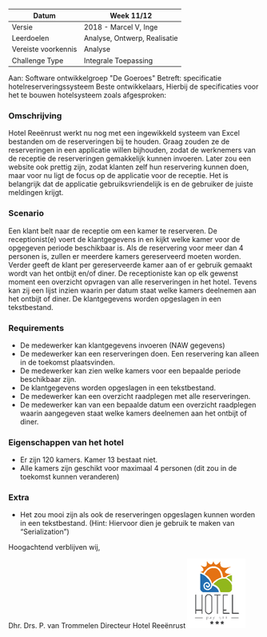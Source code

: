 | Datum | Week 11/12 |
| --- | --- |
| Versie | 2018 - Marcel V, Inge |
| Leerdoelen | Analyse, Ontwerp, Realisatie |
| Vereiste voorkennis | Analyse |
| Challenge Type | Integrale Toepassing |




Aan: Software ontwikkelgroep &quot;De Goeroes&quot;
Betreft: specificatie hotelreserveringssysteem
Beste ontwikkelaars,
Hierbij de specificaties voor het te bouwen hotelsysteem zoals afgesproken:
### Omschrijving
Hotel Reeënrust werkt nu nog met een ingewikkeld systeem van Excel bestanden
om de reserveringen bij te houden. Graag zouden ze de reserveringen
in een applicatie willen bijhouden, zodat de werknemers van de receptie
de reserveringen gemakkelijk kunnen invoeren.
Later zou een website ook prettig zijn, zodat klanten zelf
hun reservering kunnen doen, maar voor nu ligt de focus op de applicatie
voor de receptie.
Het is belangrijk dat de applicatie gebruiksvriendelijk is en de gebruiker
de juiste meldingen krijgt.
### Scenario
Een klant belt naar de receptie om een kamer te reserveren.
De receptionist(e) voert de klantgegevens in en kijkt welke kamer
voor de opgegeven periode beschikbaar is.
Als de reservering voor meer dan 4 personen is,
zullen er meerdere kamers gereserveerd moeten worden.
Verder geeft de klant per gereserveerde kamer aan
of er gebruik gemaakt wordt van het ontbijt en/of diner.
De receptioniste kan op elk gewenst moment een overzicht opvragen
van alle reserveringen in het hotel. Tevens kan zij een lijst inzien
waarin per datum staat welke kamers deelnemen aan het ontbijt of diner.
De klantgegevens worden opgeslagen in een tekstbestand.
### Requirements
- De medewerker kan klantgegevens invoeren (NAW gegevens)
- De medewerker kan een reserveringen doen. Een reservering kan alleen in de toekomst plaatsvinden.
- De medewerker kan zien welke kamers voor een bepaalde periode beschikbaar zijn.
- De klantgegevens worden opgeslagen in een tekstbestand.
- De medewerker kan een overzicht raadplegen met alle reserveringen.
- De medewerker kan van een bepaalde datum een overzicht raadplegen waarin aangegeven staat welke kamers deelnemen aan het ontbijt of diner.

### Eigenschappen van het hotel
- Er zijn 120 kamers. Kamer 13 bestaat niet.
- Alle kamers zijn geschikt voor maximaal 4 personen (dit zou in de toekomst kunnen veranderen)

### Extra
- Het zou mooi zijn als ook de reserveringen opgeslagen kunnen worden in een tekstbestand. (Hint: Hiervoor dien je gebruik te maken van “Serialization”)


Hoogachtend verblijven wij,

Dhr. Drs. P. van Trommelen
Directeur Hotel Reeënrust
![](figures/logo_hotel.png "logo hotel")

